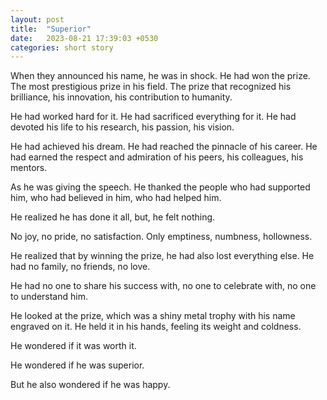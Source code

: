 ```yaml
---
layout: post
title:  "Superior"
date:   2023-08-21 17:39:03 +0530
categories: short story
---
```

When they announced his name, he was in shock. He had won the prize. The most prestigious prize in his field. The prize that recognized his brilliance, his innovation, his contribution to humanity.

He had worked hard for it. He had sacrificed everything for it. He had devoted his life to his research, his passion, his vision.

He had achieved his dream. He had reached the pinnacle of his career. He had earned the respect and admiration of his peers, his colleagues, his mentors.

As he was giving the speech. He thanked the people who had supported him, who had believed in him, who had helped him.

He realized he has done it all, but, he felt nothing.

No joy, no pride, no satisfaction. Only emptiness, numbness, hollowness.

He realized that by winning the prize, he had also lost everything else. He had no family, no friends, no love.

He had no one to share his success with, no one to celebrate with, no one to understand him.

He looked at the prize, which was a shiny metal trophy with his name engraved on it. He held it in his hands, feeling its weight and coldness.

He wondered if it was worth it.

He wondered if he was superior.

But he also wondered if he was happy.
